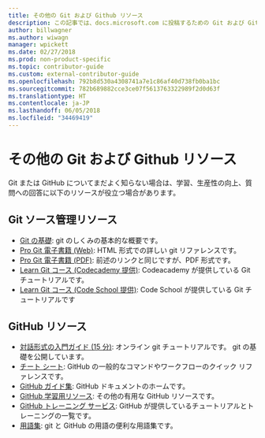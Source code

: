 ```yaml
---
title: その他の Git および Github リソース
description: この記事では、docs.microsoft.com に投稿するための Git および GitHub の学習に関する推奨されるリソースの一覧を示します。
author: billwagner
ms.author: wiwagn
manager: wpickett
ms.date: 02/27/2018
ms.prod: non-product-specific
ms.topic: contributor-guide
ms.custom: external-contributor-guide
ms.openlocfilehash: 792b8d530a4308741a7e1c86af40d738fb0ba1bc
ms.sourcegitcommit: 782b689882cce3ce07f5613763322989f2d0d63f
ms.translationtype: HT
ms.contentlocale: ja-JP
ms.lasthandoff: 06/05/2018
ms.locfileid: "34469419"
---
```

# <a name="additional-git-and-github-resources"></a>その他の Git および Github リソース

Git または GitHub についてまだよく知らない場合は、学習、生産性の向上、質問への回答に以下のリソースが役立つ場合があります。

## <a name="git-source-control-resources"></a>Git ソース管理リソース

- [Git の基礎](https://go.microsoft.com/fwlink/?linkid=853939): git のしくみの基本的な概要です。
- [Pro Git 電子書籍 (Web)](https://go.microsoft.com/fwlink/?linkid=853940): HTML 形式での詳しい git リファレンスです。
- [Pro Git 電子書籍 (PDF)](https://progit2.s3.amazonaws.com/en/2016-03-22-f3531/progit-en.1084.pdf): 前述のリンクと同じですが、PDF 形式です。
- [Learn Git コース (Codecademy 提供)](https://www.codecademy.com/learn/learn-git): Codeacademy が提供している Git チュートリアルです。
- [Learn Git コース (Code School 提供)](https://www.codeschool.com/courses/try-git): Code School が提供している Git チュートリアルです

## <a name="github-resources"></a>GitHub リソース

- [対話形式の入門ガイド (15 分)](https://try.github.io/): オンライン git チュートリアルです。 git の基礎を公開しています。
- [チート シート](https://go.microsoft.com/fwlink/?linkid=853941): GitHub の一般的なコマンドやワークフローのクイック リファレンスです。
- [GitHub ガイド集](https://guides.github.com/): GitHub ドキュメントのホームです。
- [GitHub 学習用リソース](https://help.github.com/articles/git-and-github-learning-resources/): その他の有用な GitHub リソースです。
- [GitHub トレーニング サービス](https://services.github.com/training/): GitHub が提供しているチュートリアルとトレーニングの一覧です。
- [用語集](https://help.github.com/articles/github-glossary): git と GitHub の用語の便利な用語集です。
